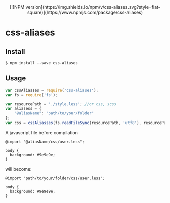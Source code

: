 <div align="center">
[![NPM version](https://img.shields.io/npm/v/css-aliases.svg?style=flat-square)](https://www.npmjs.com/package/css-aliases)
</div>

# css-aliases

## Install

```
$ npm install --save css-aliases
```

## Usage

```js
var cssAliasses = require('css-aliases');
var fs = require('fs');

var resourcePath = './style.less'; //or css, scss
var aliasess = {
    "@aliasName": "path/to/your/folder"
};
var css = cssAliasses(fs.readFileSync(resourcePath, 'utf8'), resourcePath, aliases)
```

A javascript file before compilation
```less
@import "@aliasName/css/user.less";

body {
  background: #9e9e9e;
}
```

will become:
```less
@import "path/to/your/folder/css/user.less";

body {
  background: #9e9e9e;
}
```
